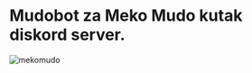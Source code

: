# Mudobot za Meko Mudo kutak diskord server.
 ![mekomudo](https://cdn.discordapp.com/icons/670678379133141012/120f2e273b15bcdb946dd8e3448b4623.webp)
